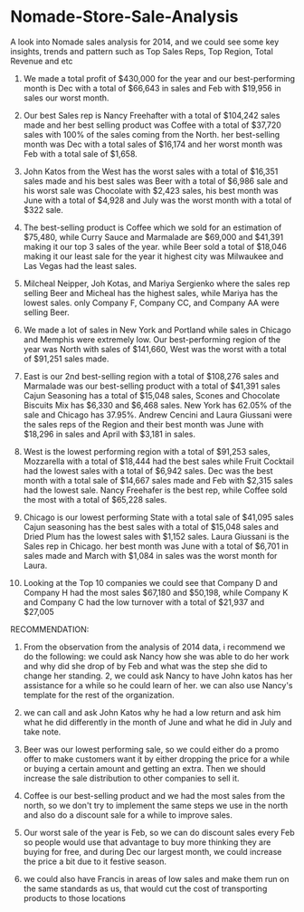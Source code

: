 # Nomade-Store-Sale-Analysis
A look into Nomade sales analysis for 2014, and we could see some key insights, trends and pattern such as Top Sales Reps, Top Region, Total Revenue and etc

1.	We made a total profit of $430,000 for the year and our best-performing month is Dec with a total of $66,643 in sales and Feb with $19,956 in sales our worst month.

2. Our best Sales rep is Nancy Freehafter with a total of $104,242 sales made and her best selling product was Coffee with a total of $37,720 sales with 100% of the sales coming from the North. her best-selling month was Dec with a total sales of $16,174 and her worst month was Feb with a total sale of $1,658.

3. John Katos from the West has the worst sales with a total of $16,351 sales made and his best sales was Beer with a total of $6,986 sale and his worst sale was Chocolate with $2,423 sales, his best month was June with a total of $4,928 and July was the worst month with a total of $322 sale.

4. The best-selling product is Coffee which we sold for an estimation of $75,480, while  Curry Sauce and Marmalade are $69,000 and $41,391 making it our top 3 sales of the year.  while Beer sold a total of $18,046 making it our least sale for the year it highest city was Milwaukee and Las Vegas had the least sales.

5.  Milcheal Neipper, Joh Kotas, and Mariya Sergienko where the sales rep selling Beer and Micheal has the highest sales, while Mariya has the lowest sales. only Company F, Company CC, and Company AA were selling Beer.

6. We made a lot of sales in New York and Portland while sales in Chicago and Memphis were extremely low. Our best-performing region of the year was North with sales of $141,660, West was the worst with a total of $91,251 sales made.

 7. East is our 2nd best-selling region with a total of $108,276 sales and Marmalade was our best-selling product with a total of $41,391 sales Cajun Seasoning has a total of $15,048 sales, Scones and Chocolate Biscuits Mix has $6,330 and $6,468 sales. New York has 62.05% of the sale and Chicago has 37.95%. Andrew Cencini and Laura Giussani were the sales reps of the Region and their best month was June with $18,296 in sales and April with $3,181 in sales.

8. West is the lowest performing region with a total of $91,253 sales, Mozzarella with a total of $18,444 had the best sales while Fruit Cocktail had the lowest sales with a total of $6,942 sales. Dec was the best month with a total sale of $14,667 sales made and Feb with $2,315 sales had the lowest sale. Nancy  Freehafer is the best rep, while Coffee sold the most with a total of $65,228 sales.

9. Chicago is our lowest performing State with a total sale of $41,095 sales Cajun seasoning has the best sales with a total of $15,048 sales and Dried Plum has the lowest sales with $1,152 sales. Laura Giussani is the Sales rep in Chicago. her best month was June with a total of $6,701 in sales made and March with $1,084 in sales was the worst month for Laura. 

10. Looking at the Top 10 companies we  could see that Company D and Company H had the most sales $67,180 and $50,198, while Company K and Company C had the low turnover with a total of $21,937 and $27,005

RECOMMENDATION:

1. From the observation from the analysis of 2014 data, i recommend we do the following:
we could ask Nancy how she was able to do her work and why did she drop of by Feb and what was the step she did to change her standing. 
2, we could ask Nancy to have John katos has her assistance for a while so he could learn of her.
we can also use Nancy's template for the rest of the organization.

3. we can call and ask John Katos why he had a low return and ask him what he did differently in the month of June and what he did in July and take note.
4. Beer was our lowest performing sale, so we could either do a promo offer to make customers want it by either dropping the price for a while or buying a certain amount and getting an extra.
Then we should increase the sale distribution to other companies to sell it.

5. Coffee is our best-selling product and we had the most sales from the north, so we don't try to implement the same steps we use in the north and also do a discount sale for a while to improve sales.

6. Our worst sale of the year is Feb, so we can do discount sales every Feb so people would use that advantage to buy more thinking they are buying for free, and during Dec our largest month, we could increase the price a bit due to it festive season. 

7. we could also have Francis in areas of low sales and make them run on the same standards as us, that would cut the cost of transporting products to those locations 


